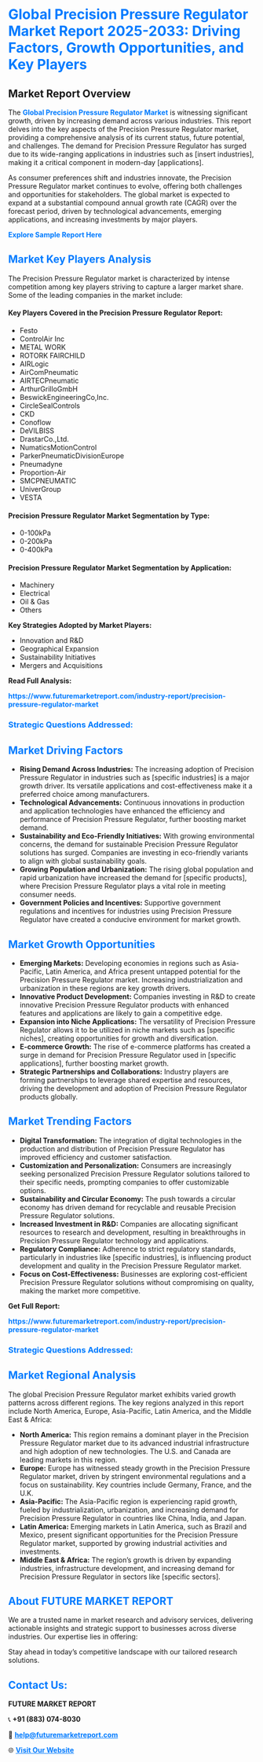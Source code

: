 <h1 style="color: #007BFF;">Global Precision Pressure Regulator Market Report 2025-2033: Driving Factors, Growth Opportunities, and Key Players</h1>

<section id="overview">
<h2>Market Report Overview</h2>
<p>The <a href="https://www.futuremarketreport.com/industry-report/precision-pressure-regulator-market" style="color: #007BFF; text-decoration: none;"><strong>Global Precision Pressure Regulator Market</strong></a> is witnessing significant growth, driven by increasing demand across various industries. This report delves into the key aspects of the Precision Pressure Regulator market, providing a comprehensive analysis of its current status, future potential, and challenges. The demand for Precision Pressure Regulator has surged due to its wide-ranging applications in industries such as [insert industries], making it a critical component in modern-day [applications].</p>
<p>As consumer preferences shift and industries innovate, the Precision Pressure Regulator market continues to evolve, offering both challenges and opportunities for stakeholders. The global market is expected to expand at a substantial compound annual growth rate (CAGR) over the forecast period, driven by technological advancements, emerging applications, and increasing investments by major players.</p>
</section>

<section id="overview">
<p><a href="https://www.futuremarketreport.com/request-sample/reportId=54898" style="color: #007BFF; text-decoration: none;"><strong>Explore Sample Report Here</strong></a></p>
</section>

<section id="key-players">
<h2 style="color: #007BFF;">Market Key Players Analysis</h2>
<p>The Precision Pressure Regulator market is characterized by intense competition among key players striving to capture a larger market share. Some of the leading companies in the market include:</p>
<h4>Key Players Covered in the Precision Pressure Regulator Report:</h4>
<ul><li>Festo</li><li>ControlAir Inc</li><li>METAL WORK</li><li>ROTORK FAIRCHILD</li><li>AIRLogic</li><li>AirComPneumatic</li><li>AIRTECPneumatic</li><li>ArthurGrilloGmbH</li><li>BeswickEngineeringCo,Inc.</li><li>CircleSealControls</li><li>CKD</li><li>Conoflow</li><li>DeVILBISS</li><li>DrastarCo.,Ltd.</li><li>NumaticsMotionControl</li><li>ParkerPneumaticDivisionEurope</li><li>Pneumadyne</li><li>Proportion-Air</li><li>SMCPNEUMATIC</li><li>UniverGroup</li><li>VESTA</li></ul>
<h4>Precision Pressure Regulator Market Segmentation by Type:</h4>
<ul><li>0-100kPa</li><li>0-200kPa</li><li>0-400kPa</li></ul>

<h4>Precision Pressure Regulator Market Segmentation by Application:</h4>
<ul><li>Machinery</li><li>Electrical</li><li>Oil &amp; Gas</li><li>Others</li></ul>
<p><strong>Key Strategies Adopted by Market Players:</strong></p>
<ul>
<li>Innovation and R&D</li>
<li>Geographical Expansion</li>
<li>Sustainability Initiatives</li>
<li>Mergers and Acquisitions</li>
</ul>
</section>

<section>
<p><strong>Read Full Analysis: </strong></p><a href="https://www.futuremarketreport.com/industry-report/precision-pressure-regulator-market" style="color: #007BFF; text-decoration: none;"><strong>https://www.futuremarketreport.com/industry-report/precision-pressure-regulator-market</strong></a>
<h3 style="color: #007BFF;">Strategic Questions Addressed:</h3>
</section>

<section id="driving-factors">
<h2 style="color: #007BFF;">Market Driving Factors</h2>
<ul>
<li><strong>Rising Demand Across Industries:</strong> The increasing adoption of Precision Pressure Regulator in industries such as [specific industries] is a major growth driver. Its versatile applications and cost-effectiveness make it a preferred choice among manufacturers.</li>
<li><strong>Technological Advancements:</strong> Continuous innovations in production and application technologies have enhanced the efficiency and performance of Precision Pressure Regulator, further boosting market demand.</li>
<li><strong>Sustainability and Eco-Friendly Initiatives:</strong> With growing environmental concerns, the demand for sustainable Precision Pressure Regulator solutions has surged. Companies are investing in eco-friendly variants to align with global sustainability goals.</li>
<li><strong>Growing Population and Urbanization:</strong> The rising global population and rapid urbanization have increased the demand for [specific products], where Precision Pressure Regulator plays a vital role in meeting consumer needs.</li>
<li><strong>Government Policies and Incentives:</strong> Supportive government regulations and incentives for industries using Precision Pressure Regulator have created a conducive environment for market growth.</li>
</ul>
</section>

<section id="growth-opportunities">
<h2 style="color: #007BFF;">Market Growth Opportunities</h2>
<ul>
<li><strong>Emerging Markets:</strong> Developing economies in regions such as Asia-Pacific, Latin America, and Africa present untapped potential for the Precision Pressure Regulator market. Increasing industrialization and urbanization in these regions are key growth drivers.</li>
<li><strong>Innovative Product Development:</strong> Companies investing in R&D to create innovative Precision Pressure Regulator products with enhanced features and applications are likely to gain a competitive edge.</li>
<li><strong>Expansion into Niche Applications:</strong> The versatility of Precision Pressure Regulator allows it to be utilized in niche markets such as [specific niches], creating opportunities for growth and diversification.</li>
<li><strong>E-commerce Growth:</strong> The rise of e-commerce platforms has created a surge in demand for Precision Pressure Regulator used in [specific applications], further boosting market growth.</li>
<li><strong>Strategic Partnerships and Collaborations:</strong> Industry players are forming partnerships to leverage shared expertise and resources, driving the development and adoption of Precision Pressure Regulator products globally.</li>
</ul>
</section>

<section id="trending-factors">
<h2 style="color: #007BFF;">Market Trending Factors</h2>
<ul>
<li><strong>Digital Transformation:</strong> The integration of digital technologies in the production and distribution of Precision Pressure Regulator has improved efficiency and customer satisfaction.</li>
<li><strong>Customization and Personalization:</strong> Consumers are increasingly seeking personalized Precision Pressure Regulator solutions tailored to their specific needs, prompting companies to offer customizable options.</li>
<li><strong>Sustainability and Circular Economy:</strong> The push towards a circular economy has driven demand for recyclable and reusable Precision Pressure Regulator solutions.</li>
<li><strong>Increased Investment in R&D:</strong> Companies are allocating significant resources to research and development, resulting in breakthroughs in Precision Pressure Regulator technology and applications.</li>
<li><strong>Regulatory Compliance:</strong> Adherence to strict regulatory standards, particularly in industries like [specific industries], is influencing product development and quality in the Precision Pressure Regulator market.</li>
<li><strong>Focus on Cost-Effectiveness:</strong> Businesses are exploring cost-efficient Precision Pressure Regulator solutions without compromising on quality, making the market more competitive.</li>
</ul>
</section>

<section>
<p><strong>Get Full Report: </strong></p><a href="https://www.futuremarketreport.com/industry-report/precision-pressure-regulator-market" style="color: #007BFF; text-decoration: none;"><strong>https://www.futuremarketreport.com/industry-report/precision-pressure-regulator-market</strong></a>
<h3 style="color: #007BFF;">Strategic Questions Addressed:</h3>
</section>


<section id="regional-analysis">
<h2 style="color: #007BFF;">Market Regional Analysis</h2>
<p>The global Precision Pressure Regulator market exhibits varied growth patterns across different regions. The key regions analyzed in this report include North America, Europe, Asia-Pacific, Latin America, and the Middle East & Africa:</p>
<ul>
<li><strong>North America:</strong> This region remains a dominant player in the Precision Pressure Regulator market due to its advanced industrial infrastructure and high adoption of new technologies. The U.S. and Canada are leading markets in this region.</li>
<li><strong>Europe:</strong> Europe has witnessed steady growth in the Precision Pressure Regulator market, driven by stringent environmental regulations and a focus on sustainability. Key countries include Germany, France, and the U.K.</li>
<li><strong>Asia-Pacific:</strong> The Asia-Pacific region is experiencing rapid growth, fueled by industrialization, urbanization, and increasing demand for Precision Pressure Regulator in countries like China, India, and Japan.</li>
<li><strong>Latin America:</strong> Emerging markets in Latin America, such as Brazil and Mexico, present significant opportunities for the Precision Pressure Regulator market, supported by growing industrial activities and investments.</li>
<li><strong>Middle East & Africa:</strong> The region’s growth is driven by expanding industries, infrastructure development, and increasing demand for Precision Pressure Regulator in sectors like [specific sectors].</li>
</ul>
</section>

<footer>
<h2 style="color: #007BFF;">About FUTURE MARKET REPORT</h2>
<p>We are a trusted name in market research and advisory services, delivering actionable insights and strategic support to businesses across diverse industries. Our expertise lies in offering:</p>

<p>Stay ahead in today’s competitive landscape with our tailored research solutions.</p>

<h2 style="color: #007BFF;">Contact Us:</h2>
<p><strong>FUTURE MARKET REPORT</strong></p>
<p>📞 <strong>+91 (883) 074-8030</strong></p>
<p>📧 <strong><a href="mailto:help@futuremarketreport.com" style="color: #007BFF;">help@futuremarketreport.com</a></strong></p>
<p>🌐 <strong><a href="https://www.futuremarketreport.com/" style="color: #007BFF;">Visit Our Website</a></strong></p>
</footer>